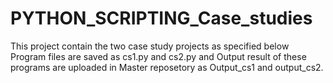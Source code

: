 # PYTHON_SCRIPTING_Case_studies
This project contain the two case study projects as specified below  Program files are saved as cs1.py and cs2.py and Output result of these programs are uploaded in Master reposetory as Output_cs1 and output_cs2.

